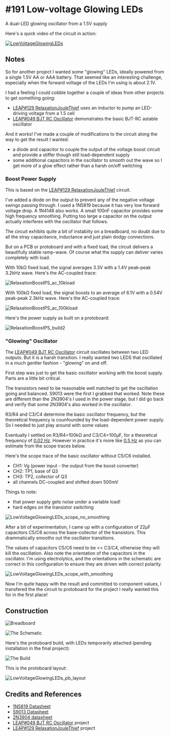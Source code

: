 # #191 Low-voltage Glowing LEDs

A dual-LED glowing oscillator from a 1.5V supply

Here's a quick video of the circuit in action:

[![LowVoltageGlowingLEDs](https://img.youtube.com/vi/Epwdpe0EQ0Y/0.jpg)](https://www.youtube.com/watch?v=Epwdpe0EQ0Y)

## Notes

So for another project I wanted some "glowing" LEDs, ideally powered from a single 1.5V AA or AAA battery.
That seemed like an interesting challenge, especially when the forward voltage of the LEDs I'm using is about 2.1V.

I had a feeling I could cobble together a couple of ideas from other projects to get something going:
* [LEAP#129 RelaxationJouleThief](../RelaxationJouleThief) uses an inductor to pump an LED-driving voltage from a 1.5 cell
* [LEAP#049 BJT RC Oscillator](../Oscillators/BjtRcOscillator) demonstrates the basic BJT-RC astable oscillator

And it works! I've made a couple of modifications to the circuit along the way to get the result I wanted:
* a diode and capacitor to couple the output of the voltage boost circuit and provide a stiffer though still load-dependent supply
* some additional capacitors in the oscillator to smooth out the wave so I get more of a glow effect rather than a harsh on/off switching

### Boost Power Supply

This is based on the [LEAP#129 RelaxationJouleThief](../RelaxationJouleThief) circuit.

I've added a diode on the output to prevent any of the negative voltage swings passing through.
I used a 1N5819 because it has very low forward voltage drop. A 1N4148 also works.
A small 100nF capacitor provides some high frequency smoothing.
Putting too large a capacitor on the output actually interferes with the oscillator that follows.

The circuit exhibits quite a bit of instabiity on a breadboard, no doubt due to all the stray capacitance, inductance and just plain dodgy connections.

But on a PCB or protoboard and with a fixed load, the circuit delivers a beautifully stable ramp-wave.
Of course what the supply can deliver varies completely with load.

With 10kΩ fixed load, the signal averages 3.3V with a 1.4V peak-peak 3.2kHz wave. Here's the AC-coupled trace:

![RelaxationBoostPS_ac_10kload](./assets/RelaxationBoostPS_ac_10kload.gif?raw=true)

With 100kΩ fixed load, the signal boosts to an average of 6.1V with a 0.54V peak-peak 2.3kHz wave. Here's the AC-coupled trace:

![RelaxationBoostPS_ac_100kload](./assets/RelaxationBoostPS_ac_100kload.gif?raw=true)

Here's the power supply as built on a protoboard:

![RelaxationBoostPS_build2](./assets/RelaxationBoostPS_build2.jpg?raw=true)

### "Glowing" Oscillator

The [LEAP#049 BJT RC Oscillator](../Oscillators/BjtRcOscillator) circuit oscillates between two LED outputs. But it is a harsh transition.
I really wanted two LEDS that oscillated in a much gentler fashion - "glowing" on and off.

First step was just to get the basic oscillator working with the boost supply. Parts are a little bit critical.

The transistors need to be reasonable well matched to get the oscillation going and balanced.
S9013 were the first I grabbed that worked. Note these are different than the 2N3904's I used in the power stage,
but I did go back and verify that some 2N3904's also worked in the oscillator.

R3/R4 and C3/C4 determine the basic oscillator frequency, but the theoretical frequency is counfounded by the load-dependent power supply.
So I needed to just play around with some values

Eventually I settled on R3/R4=100kΩ and C3/C4=100μF, for a theoretical frequency of
[0.02 Hz](https://www.wolframalpha.com/input/?i=%28ln%282%29+*+%28+100000+*+100*10^-6+%2B+100000+*+100*10^-6+%29%29^-1).
However in practice it's more like [0.5 Hz](https://www.wolframalpha.com/input/?i=1%2F%289*0.2s%29) as you can estimate from the scope traces below.

Here's the scope trace of the basic oscillator without C5/C6 installed.
* CH1: Vg (power input - the output from the boost converter)
* CH2: TP1, base of Q3
* CH3: TP2, collector of Q3
* all channels DC-coupled and shifted down 500mV

Things to note:
* that power supply gets noise under a variable load!
* hard edges on the transistor switching

![LowVoltageGlowingLEDs_scope_no_smoothing](./assets/LowVoltageGlowingLEDs_scope_no_smoothing.gif?raw=true)

After a bit of experimentation, I came up with a configuration of 22µF capacitors C5/C6 across the base-collector of the transistors.
This drammatically smooths out the oscillator transitions.

The values of capacitors C5/C6 need to be << C3/C4, otherwise they will kill the oscillation.
Also note the orientation of the capacitors in the oscillator. I'm using electrolytics, and the orientations in the schematic are correct
in this configuration to ensure they are driven with correct polarity.

![LowVoltageGlowingLEDs_scope_with_smoothing](./assets/LowVoltageGlowingLEDs_scope_with_smoothing.gif?raw=true)

Now I'm quite happy with the result and committed to component values,
I transfered the the circuit to protoboard for the project I really wanted this for in the first place!

## Construction

![Breadboard](./assets/LowVoltageGlowingLEDs_bb.jpg?raw=true)

![The Schematic](./assets/LowVoltageGlowingLEDs_schematic.jpg?raw=true)

Here's the protoboard build, with LEDs temporarily attached (pending installation in the final project):

![The Build](./assets/LowVoltageGlowingLEDs_build.jpg?raw=true)

This is the protoboard layout:

![LowVoltageGlowingLEDs_pb_layout](./assets/LowVoltageGlowingLEDs_pb_layout.jpg?raw=true)

## Credits and References

* [1N5819 Datasheet](https://www.futurlec.com/Diodes/1N5819.shtml)
* [S9013 Datasheet](https://www.futurlec.com/Transistors/S9013.shtml)
* [2N3904 datasheet](https://www.futurlec.com/Transistors/2N3904.shtml)
* [LEAP#049 BJT RC Oscillator](../Oscillators/BjtRcOscillator) project
* [LEAP#129 RelaxationJouleThief](../RelaxationJouleThief) project
